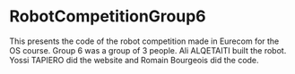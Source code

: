 # RobotCompetitionGroup6

This presents the code of the robot competition made in Eurecom for the OS course. Group 6 was a group of 3 people. Ali ALQETAITI built the robot. Yossi TAPIERO did the website and Romain Bourgeois did the code.

